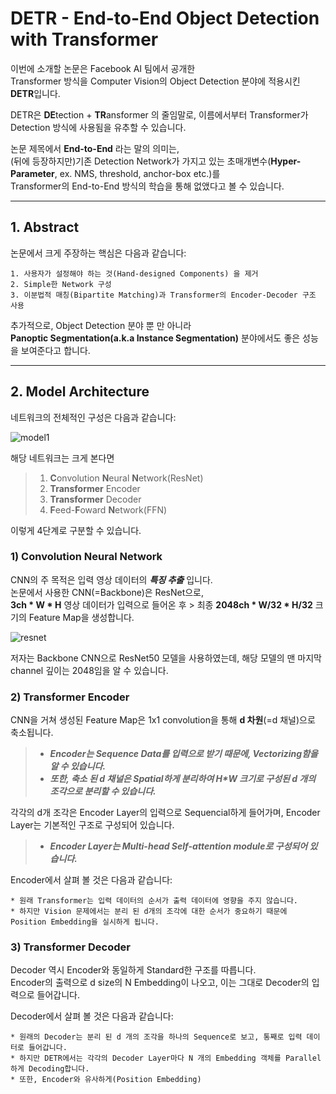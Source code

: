 # DETR - End-to-End Object Detection with Transformer

이번에 소개할 논문은 Facebook AI 팀에서 공개한  
Transformer 방식을 Computer Vision의 Object Detection 분야에 적용시킨 **DETR**입니다.

DETR은 **DE**tection + **TR**ansformer 의 줄임말로, 이름에서부터 Transformer가 Detection 방식에 사용됨을 유추할 수 있습니다.  

논문 제목에서 __End-to-End__ 라는 말의 의미는,  
(뒤에 등장하지만)기존 Detection Network가 가지고 있는 초매개변수(**Hyper-Parameter**, ex. NMS, threshold, anchor-box etc.)를  
Transformer의 End-to-End 방식의 학습을 통해 없앴다고 볼 수 있습니다.

--------

## 1. Abstract

논문에서 크게 주장하는 핵심은 다음과 같습니다:  
```
1. 사용자가 설정해야 하는 것(Hand-designed Components) 을 제거  
2. Simple한 Network 구성  
3. 이분법적 매칭(Bipartite Matching)과 Transformer의 Encoder-Decoder 구조 사용  
```
추가적으로, Object Detection 분야 뿐 만 아니라  
**Panoptic Segmentation(a.k.a Instance Segmentation)** 분야에서도 좋은 성능을 보여준다고 합니다.  

--------

## 2. Model Architecture

네트워크의 전체적인 구성은 다음과 같습니다:  

![model1](https://user-images.githubusercontent.com/41134624/105303525-e6fb9400-5bfe-11eb-947c-ef4939938df6.jpg)

해당 네트워크는 크게 본다면  
> 1. **C**onvolution **N**eural **N**etwork(ResNet)
> 2. **Transformer** Encoder
> 3. **Transformer** Decoder
> 4. **F**eed-**F**oward **N**etwork(FFN)

이렇게 4단계로 구분할 수 있습니다.  

### 1) Convolution Neural Network

CNN의 주 목적은 입력 영상 데이터의 _**특징 추출**_ 입니다.  
논문에서 사용한 CNN(=Backbone)은 ResNet으로,  
**3ch * W * H** 영상 데이터가 입력으로 들어온 후 > 최종 **2048ch * W/32 * H/32** 크기의 Feature Map을 생성합니다. 

![resnet](https://user-images.githubusercontent.com/41134624/105318398-d3542b80-5c06-11eb-8fc1-1268f238ca7a.jpg)

저자는 Backbone CNN으로 ResNet50 모델을 사용하였는데, 해당 모델의 맨 마지막 channel 깊이는 2048임을 알 수 있습니다.

### 2) Transformer Encoder

CNN을 거쳐 생성된 Feature Map은 1x1 convolution을 통해 **d 차원**(=d 채널)으로 축소됩니다.  
> * _**Encoder는 Sequence Data를 입력으로 받기 때문에, Vectorizing함을 알 수 있습니다.**_  
> * _**또한, 축소 된 d 채널은 Spatial하게 분리하여 H*W 크기로 구성된 d 개의 조각으로 분리할 수 있습니다.**_

각각의 d개 조각은 Encoder Layer의 입력으로 Sequencial하게 들어가며, Encoder Layer는 기본적인 구조로 구성되어 있습니다.  
> * _**Encoder Layer는 Multi-head Self-attention module로 구성되어 있습니다.**_

Encoder에서 살펴 볼 것은 다음과 같습니다:
```
* 원래 Transformer는 입력 데이터의 순서가 출력 데이터에 영향을 주지 않습니다.
* 하지만 Vision 문제에서는 분리 된 d개의 조각에 대한 순서가 중요하기 때문에 Position Embedding을 실시하게 됩니다.
```

### 3) Transformer Decoder

Decoder 역시 Encoder와 동일하게 Standard한 구조를 따릅니다.  
Encoder의 출력으로 d size의 N Embedding이 나오고, 이는 그대로 Decoder의 입력으로 들어갑니다.  

Decoder에서 살펴 볼 것은 다음과 같습니다:
```
* 원래의 Decoder는 분리 된 d 개의 조각을 하나의 Sequence로 보고, 통째로 입력 데이터로 들어갑니다.
* 하지만 DETR에서는 각각의 Decoder Layer마다 N 개의 Embedding 객체를 Parallel하게 Decoding합니다.
* 또한, Encoder와 유사하게(Position Embedding)
```
